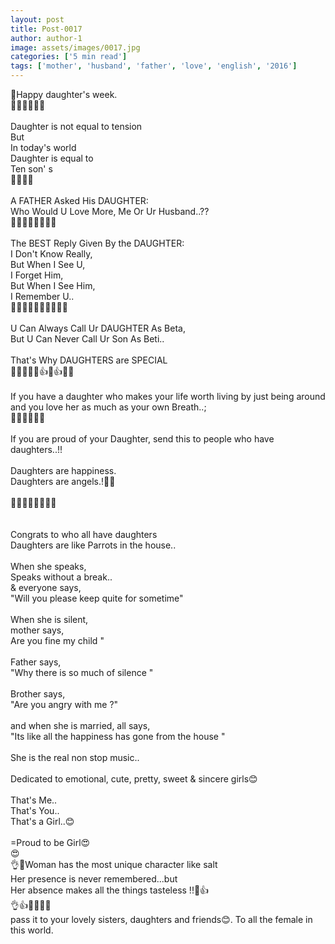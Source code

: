 ```yaml
---
layout: post
title: Post-0017
author: author-1
image: assets/images/0017.jpg
categories: ['5 min read']
tags: ['mother', 'husband', 'father', 'love', 'english', '2016']
---
```

🍁Happy daughter's week.  <br>
 🙍👭🙍👭🙍👭  <br>
   <br>
 Daughter is not equal to tension  <br>
 But  <br>
 In today's world  <br>
 Daughter is equal to  <br>
 Ten son' s  <br>
 🙍👭🙍👭  <br>
   <br>
 A FATHER Asked His DAUGHTER:  <br>
 Who Would U Love More, Me Or Ur Husband..??  <br>
 👭👭🙍🙍👭👭🙍🙍  <br>
   <br>
 The BEST Reply Given By the DAUGHTER:  <br>
 I Don't Know Really,  <br>
 But When I See U,  <br>
 I Forget Him,  <br>
 But When I See Him,  <br>
 I Remember U..  <br>
 🙍🙍🙍👭👭👭👭🙍🙍🙍  <br>
   <br>
 U Can Always Call Ur DAUGHTER As Beta,  <br>
 But U Can Never Call Ur Son As Beti..  <br>
   <br>
 That's Why DAUGHTERS are SPECIAL  <br>
 👭🙍👭🙍👭👍👭👍👭🙍  <br>
   <br>
 If you have a daughter who makes your life worth living by just being around and you love her as much as your own Breath..;  <br>
 🙍👭🙍👭🙍👭  <br>
   <br>
 If you are proud of your Daughter, send this to people who have daughters..!!  <br>
   <br>
 Daughters are happiness.  <br>
 Daughters are angels.!👼👼  <br>
   <br>
 🙍👭👭👭👭👭👭🙍  <br>
   <br>
   <br>
 Congrats  to who all have daughters  <br>
 Daughters are like Parrots in the house..  <br>
   <br>
 When she speaks,  <br>
 Speaks without a break..  <br>
 & everyone says,  <br>
 "Will you please keep quite for sometime"  <br>
   <br>
 When she is silent,  <br>
 mother says,  <br>
 Are you fine my child "  <br>
   <br>
 Father says,  <br>
 "Why there is so much of silence "  <br>
   <br>
 Brother says,  <br>
 "Are you angry with me ?"  <br>
   <br>
 and when she is married, all says,  <br>
 "Its like all the happiness has gone from the house "  <br>
   <br>
 She is the real non stop music..  <br>
   <br>
 Dedicated to emotional, cute, pretty, sweet & sincere girls😊  <br>
   <br>
 That's Me..  <br>
 That's You..  <br>
 That's a Girl..😊  <br>
   <br>
 =Proud to be Girl😍  <br>
 😍  <br>
 👌🍃Woman has the most unique character like salt  <br>
 Her presence is never remembered...but  <br>
 Her absence makes all the things tasteless !!🐾👍  <br>
 👌👍👯💃👯👭  <br>
 pass it to your lovely sisters, daughters and friends😊.                     To all the female in this world.